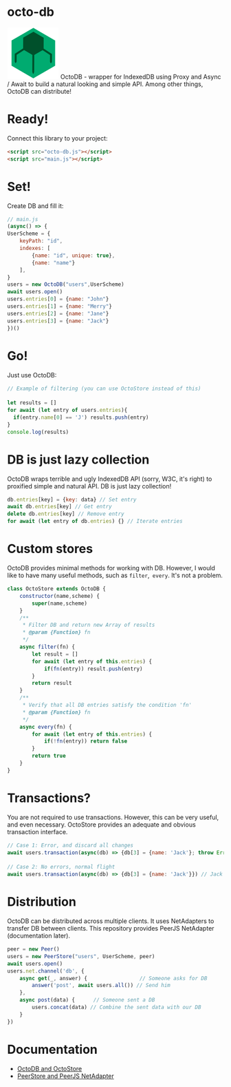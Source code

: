 # octo-db
<img src='https://github.com/ostov-larion/octo-db/blob/master/logo.png' width=120>
OctoDB - wrapper for IndexedDB using Proxy and Async / Await to build a natural looking and simple API. Among other things, OctoDB can distribute!

# Ready!
Connect this library to your project:
```html
<script src="octo-db.js"></script>
<script src="main.js"></script>
```

# Set!
Create DB and fill it:
```js
// main.js
(async() => {
UserScheme = {
    keyPath: "id",
    indexes: [
        {name: "id", unique: true},
        {name: "name"}
    ],
}
users = new OctoDB("users",UserScheme)
await users.open()
users.entries[0] = {name: "John"}
users.entries[1] = {name: "Merry"}
users.entries[2] = {name: "Jane"}
users.entries[3] = {name: "Jack"}
})()
```

# Go!
Just use OctoDB:
```js
// Example of filtering (you can use OctoStore instead of this)

let results = []
for await (let entry of users.entries){
  if(entry.name[0] == 'J') results.push(entry)
}
console.log(results)
```

# DB is just lazy collection
OctoDB wraps terrible and ugly IndexedDB API (sorry, W3C, it's right) to proxified simple and natural API. DB is just lazy collection!
```js
db.entries[key] = {key: data} // Set entry
await db.entries[key] // Get entry
delete db.entries[key] // Remove entry
for await (let entry of db.entries) {} // Iterate entries
```

# Custom stores
OctoDB provides minimal methods for working with DB. However, I would like to have many useful methods, such as `filter`,` every`. It's not a problem.
```js
class OctoStore extends OctoDB {
    constructor(name,scheme) {
        super(name,scheme)
    }
    /**
     * Filter DB and return new Array of results
     * @param {Function} fn 
     */
    async filter(fn) {
        let result = []
        for await (let entry of this.entries) {
            if(fn(entry)) result.push(entry)
        }
        return result
    }
    /**
     * Verify that all DB entries satisfy the condition 'fn'
     * @param {Function} fn 
     */
    async every(fn) {
        for await (let entry of this.entries) {
            if(!fn(entry)) return false
        }
        return true
    }
}
```

# Transactions?
You are not required to use transactions. However, this can be very useful, and even necessary. OctoStore provides an adequate and obvious transaction interface.
```js
// Case 1: Error, and discard all changes
await users.transaction(async(db) => {db[3] = {name: 'Jack'}; throw Error('ERROR!')}) // The scary "Uncaught Error: ERROR!" should appear in the console, but nothing bad happened to your DB

// Case 2: No errors, normal flight
await users.transaction(async(db) => {db[3] = {name: 'Jack'}}) // Jack has now arrived at your database
```
# Distribution
OctoDB can be distributed across multiple clients. It uses NetAdapters to transfer DB between clients. This repository provides PeerJS NetAdapter (documentation later).
```js
peer = new Peer()
users = new PeerStore("users", UserScheme, peer)
await users.open()
users.net.channel('db', {
    async get(_, answer) {                 // Someone asks for DB
        answer('post', await users.all()) // Send him
    },
    async post(data) {      // Someone sent a DB
        users.concat(data) // Combine the sent data with our DB
    }
})
```
# Documentation
- [OctoDB and OctoStore](https://github.com/ostov-larion/octo-db/tree/master/docs/octo-db.md)
- [PeerStore and PeerJS NetAdapter](https://github.com/ostov-larion/octo-db/tree/master/docs/peerjs-octo-db.md)
